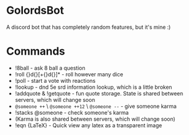 
# GolordsBot

A discord bot that has completely random features, but it's mine :)

# Commands

- !8ball - ask 8 ball a question
- !roll {}d{}[+{}d{}]* - roll however many dice
- !poll - start a vote with reactions
- !lookup - dnd 5e srd information lookup, which is a little broken
- !addquote & !getquote - fun quote storage. State is shared between servers, which will change soon
- ``@someone ++`` \ `@someone ++12` \ `@someone --` - give someone karma
- !stacks @someone - check someone's karma
- (Karma is also shared between servers, which will change soon)
- !eqn {LaTeX} - Quick view any latex as a transparent image
